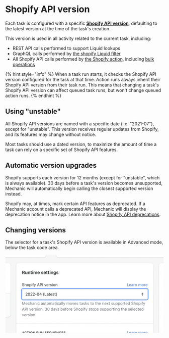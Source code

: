 # Shopify API version

Each task is configured with a specific [**Shopify API version**](../shopify/api-versions.md), defaulting to the latest version at the time of the task's creation.

This version is used in all activity related to the current task, including:

* REST API calls performed to support Liquid lookups
* GraphQL calls performed by [the shopify Liquid filter](shopify-api-version.md)
* All Shopify API calls performed by [the Shopify action](../actions/integrations/shopify.md), including [bulk operations](shopify-api-version.md)

{% hint style="info" %}
When a task run starts, it checks the Shopify API version configured for the task at that time. Action runs always inherit their Shopify API version from their task run. This means that changing a task's Shopify API version can affect queued task runs, but won't change queued action runs.
{% endhint %}

## Using "unstable"

All Shopify API versions are named with a specific date (i.e. "2021-07"), except for "unstable". This version receives regular updates from Shopify, and its features may change without notice.

Most tasks should use a dated version, to maximize the amount of time a task can rely on a specific set of Shopify API features.

## Automatic version upgrades

Shopify supports each version for 12 months (except for "unstable", which is always available). 30 days before a task's version becomes unsupported, Mechanic will automatically begin calling the closest supported version instead.

Shopify may, at times, mark certain API features as deprecated. If a Mechanic account calls a deprecated API, Mechanic will display the deprecation notice in the app. Learn more about [Shopify API deprecations](../shopify/api-versions.md#deprecations).

## Changing versions

The selector for a task's Shopify API version is available in Advanced mode, below the task code area.

![](<../../.gitbook/assets/Screen Shot 2022-04-01 at 7.19.33 PM.png>)

